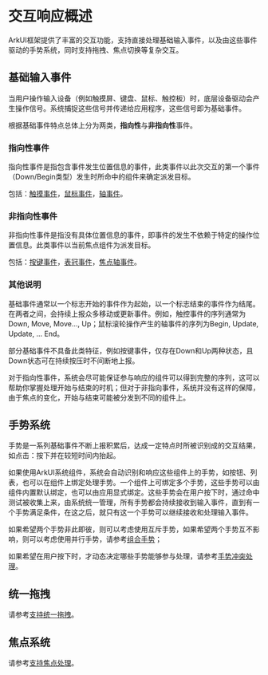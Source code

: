 # 交互响应概述

ArkUI框架提供了丰富的交互功能，支持直接处理基础输入事件，以及由这些事件驱动的手势系统，同时支持拖拽、焦点切换等复杂交互。

## 基础输入事件

当用户操作输入设备（例如触摸屏、键盘、鼠标、触控板）时，底层设备驱动会产生操作信号。系统捕捉这些信号并传递给应用程序，这些信号即为基础事件。

根据基础事件特点总体上分为两类，**指向性**与**非指向性**事件。

### 指向性事件

指向性事件是指包含事件发生位置信息的事件，此类事件以此次交互的第一个事件（Down/Begin类型）发生时所命中的组件来确定派发目标。

包括：[触摸事件](../reference/apis-arkui/arkui-ts/ts-universal-events-touch.md)，[鼠标事件](../reference/apis-arkui/arkui-ts/ts-universal-mouse-key.md)，[轴事件](../reference/apis-arkui/arkui-ts/ts-universal-events-axis.md)。


### 非指向性事件

非指向性事件是指没有具体位置信息的事件，即事件的发生不依赖于特定的操作位置信息。此类事件以当前焦点组件为派发目标。

包括：[按键事件](../reference/apis-arkui/arkui-ts/ts-universal-events-key.md)，[表冠事件](../reference/apis-arkui/arkui-ts/ts-universal-events-crown.md)，[焦点轴事件](../reference/apis-arkui/arkui-ts/ts-universal-events-focus_axis.md)。


### 其他说明

基础事件通常以一个标志开始的事件作为起始，以一个标志结束的事件作为结尾。在两者之间，会持续上报众多移动或更新事件。例如，触控事件的序列通常为Down, Move, Move..., Up；鼠标滚轮操作产生的轴事件的序列为Begin, Update, Update, ... End。

部分基础事件不具备此类特征，例如按键事件，仅存在Down和Up两种状态，且Down状态可在持续按压时不间断地上报。

对于指向性事件，系统会尽可能保证参与响应的组件可以得到完整的序列，这可以帮助你掌握处理开始与结束的时机；但对于非指向事件，系统并没有这样的保障，由于焦点的变化，开始与结束可能被分发到不同的组件上。

## 手势系统

手势是一系列基础事件不断上报积累后，达成一定特点时所被识别成的交互结果，如点击：按下并在较短时间内抬起。

如果使用ArkUI系统组件，系统会自动识别和响应这些组件上的手势，如按钮、列表，也可以在组件上绑定处理手势。一个组件上可绑定多个手势，这些手势可以由组件内置默认绑定，也可以由应用显式绑定。这些手势会在用户按下时，通过命中测试被收集上来，由系统统一管理，所有手势都会持续接收到输入事件，直到有一个手势满足条件，在这之后，就只有这一个手势可以继续接收和处理输入事件。

如果希望两个手势非此即彼，则可以考虑使用互斥手势，如果希望两个手势互不影响，则可以考虑使用并行手势，请参考[组合手势](arkts-gesture-events-combined-gestures.md)；

如果希望在用户按下时，才动态决定哪些手势能够参与处理，请参考[手势冲突处理](arkts-gesture-events-gesture-judge.md)。


## 统一拖拽

请参考[支持统一拖拽](arkts-common-events-drag-event.md)。

## 焦点系统

请参考[支持焦点处理](arkts-common-events-focus-event.md)。

